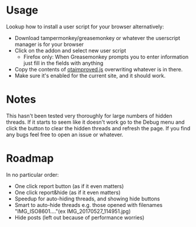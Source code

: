 # Usage
Lookup how to install a user script for your browser alternatively:
* Download tampermonkey/greasemonkey or whatever the userscript manager is for your browser
* Click on the addon and select new user script
  * Firefox only: When Greasemonkey prompts you to enter information just fill in the fields with anything
* Copy the contents of [otaimproved.js](https://raw.githubusercontent.com/rinfan/otaimprove/master/otaimprove.js) overwriting whatever is in there.
* Make sure it's enabled for the current site, and it should work.


# Notes
This hasn't been tested very thoroughly for large numbers of hidden threads.  If it starts to seem like it doesn't work go to the Debug menu and click the button to clear the hidden threads and refresh the page.  If you find any bugs feel free to open an issue or whatever.


# Roadmap
In no particular order:
* One click report button (as if it even matters)
* One click report&hide (as if it even matters)
* Speedup for auto-hiding threads, and showing hide buttons
* Smart to auto-hide threads e.g. those opened with filenames "IMG_ISO8601...."(ex IMG_20170527_114951.jpg)
* Hide posts (left out because of performance worries)

